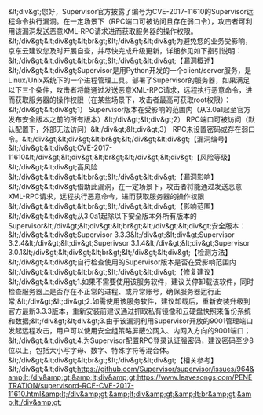 &amp;lt;div&amp;gt;您好，Supervisor官方披露了编号为CVE-2017-11610的Supervisor远程命令执行漏洞。在一定场景下（RPC端口可被访问且存在弱口令），攻击者可利用该漏洞发送恶意XML-RPC请求进而获取服务器的操作权限。&amp;lt;/div&amp;gt;&amp;lt;div&amp;gt;&amp;lt;br&amp;gt;&amp;lt;/div&amp;gt;&amp;lt;div&amp;gt;为避免您的业务受影响，京东云建议您及时开展自查，并尽快完成升级更新，详细参见如下指引说明：&amp;lt;/div&amp;gt;&amp;lt;div&amp;gt;&amp;lt;br&amp;gt;&amp;lt;/div&amp;gt;&amp;lt;div&amp;gt;【漏洞概述】&amp;lt;/div&amp;gt;&amp;lt;div&amp;gt;Supervisor是用Python开发的一个client/server服务，是Linux/Unix系统下的一个进程管理工具。部署了Supervisor的服务器，如果满足以下三个条件，攻击者将能通过发送恶意XML-RPC请求，远程执行恶意命令，进而获取服务器的操作权限（在某些场景下，攻击者最高可获取root权限）：&amp;lt;/div&amp;gt;&amp;lt;div&amp;gt;1） Supervisor版本在受影响的范围内（从3.0a1起至官方发布安全版本之前的所有版本）&amp;lt;/div&amp;gt;&amp;lt;div&amp;gt;2） RPC端口可被访问（默认配置下，外部无法访问）&amp;lt;/div&amp;gt;&amp;lt;div&amp;gt;3） RPC未设置密码或存在弱口令。&amp;lt;/div&amp;gt;&amp;lt;div&amp;gt;&amp;lt;br&amp;gt;&amp;lt;/div&amp;gt;&amp;lt;div&amp;gt;【漏洞编号】&amp;lt;/div&amp;gt;&amp;lt;div&amp;gt;CVE-2017-11610&amp;lt;/div&amp;gt;&amp;lt;div&amp;gt;&amp;lt;br&amp;gt;&amp;lt;/div&amp;gt;&amp;lt;div&amp;gt;【风险等级】&amp;lt;/div&amp;gt;&amp;lt;div&amp;gt;高风险&amp;lt;/div&amp;gt;&amp;lt;div&amp;gt;&amp;lt;br&amp;gt;&amp;lt;/div&amp;gt;&amp;lt;div&amp;gt;【漏洞影响】&amp;lt;/div&amp;gt;&amp;lt;div&amp;gt;借助此漏洞，在一定场景下，攻击者将能通过发送恶意XML-RPC请求，远程执行恶意命令，进而获取服务器的操作权限&amp;lt;/div&amp;gt;&amp;lt;div&amp;gt;&amp;lt;br&amp;gt;&amp;lt;/div&amp;gt;&amp;lt;div&amp;gt;【影响范围】&amp;lt;/div&amp;gt;&amp;lt;div&amp;gt;从3.0a1起除以下安全版本外所有版本的Supervisor&amp;lt;/div&amp;gt;&amp;lt;div&amp;gt;&amp;lt;br&amp;gt;&amp;lt;/div&amp;gt;&amp;lt;div&amp;gt;安全版本：&amp;lt;/div&amp;gt;&amp;lt;div&amp;gt;Supervisor 3.3.3&amp;lt;/div&amp;gt;&amp;lt;div&amp;gt;Supervisor 3.2.4&amp;lt;/div&amp;gt;&amp;lt;div&amp;gt;Superivsor 3.1.4&amp;lt;/div&amp;gt;&amp;lt;div&amp;gt;Supervisor 3.0.1&amp;lt;/div&amp;gt;&amp;lt;div&amp;gt;&amp;lt;br&amp;gt;&amp;lt;/div&amp;gt;&amp;lt;div&amp;gt;【检测方法】&amp;lt;/div&amp;gt;&amp;lt;div&amp;gt;自行检查使用的Supervisor版本是否在受影响范围内&amp;lt;/div&amp;gt;&amp;lt;div&amp;gt;&amp;lt;br&amp;gt;&amp;lt;/div&amp;gt;&amp;lt;div&amp;gt;【修复建议】&amp;lt;/div&amp;gt;&amp;lt;div&amp;gt;1.如果不需要使用该服务软件，建议关停卸载该软件，同时检查服务器上是否存在不正常的进程、或异常账号，确保服务器运行正常;&amp;lt;/div&amp;gt;&amp;lt;div&amp;gt;2.如需使用该服务软件，建议卸载后，重新安装升级到官方最新3.3.3版本，重新安装前建议通过抓取私有镜像和云硬盘快照来备份系统和数据;&amp;lt;/div&amp;gt;&amp;lt;div&amp;gt;3.由于该漏洞利用Supervisor开放的9001管理端口发起远程攻击，用户可以使用安全组策略屏蔽公网入、内网入方向的9001端口；&amp;lt;/div&amp;gt;&amp;lt;div&amp;gt;4.为Supervisor配置RPC登录认证强密码，建议密码至少8位以上，包括大小写字母、数字、特殊字符等混合体。&amp;lt;/div&amp;gt;&amp;lt;div&amp;gt;&amp;lt;br&amp;gt;&amp;lt;/div&amp;gt;&amp;lt;div&amp;gt;【相关参考】&amp;lt;/div&amp;gt;&amp;lt;div&amp;gt;https://github.com/Supervisor/supervisor/issues/964&amp;lt;/div&amp;gt;&amp;lt;div&amp;gt;https://www.leavesongs.com/PENETRATION/supervisord-RCE-CVE-2017-11610.html&amp;lt;/div&amp;gt;&amp;lt;div&amp;gt;&amp;lt;br&amp;gt;&amp;lt;/div&amp;gt;